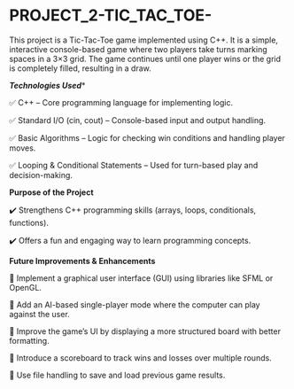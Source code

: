 # PROJECT_2-TIC_TAC_TOE-
This project is a Tic-Tac-Toe game implemented using C++. It is a simple, interactive console-based game where two players take turns marking spaces in a 3×3 grid. The game continues until one player wins or the grid is completely filled, resulting in a draw.

***Technologies Used****

✅ C++ – Core programming language for implementing logic.

✅ Standard I/O (cin, cout) – Console-based input and output handling.

✅ Basic Algorithms – Logic for checking win conditions and handling player moves.

✅ Looping & Conditional Statements – Used for turn-based play and decision-making.

****Purpose of the Project****

✔️ Strengthens C++ programming skills (arrays, loops, conditionals, functions).

✔️ Offers a fun and engaging way to learn programming concepts.


****Future Improvements & Enhancements****

🔹 Implement a graphical user interface (GUI) using libraries like SFML or OpenGL.

🔹 Add an AI-based single-player mode where the computer can play against the user.

🔹 Improve the game’s UI by displaying a more structured board with better formatting.

🔹 Introduce a scoreboard to track wins and losses over multiple rounds.

🔹 Use file handling to save and load previous game results.

